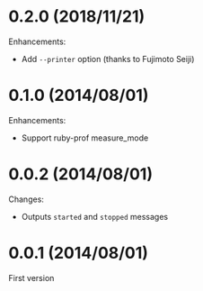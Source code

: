 # 0.2.0 (2018/11/21)

Enhancements:

* Add `--printer` option (thanks to Fujimoto Seiji)

# 0.1.0 (2014/08/01)

Enhancements:

* Support ruby-prof measure_mode

# 0.0.2 (2014/08/01)

Changes:

* Outputs `started` and `stopped` messages

# 0.0.1 (2014/08/01)

First version
